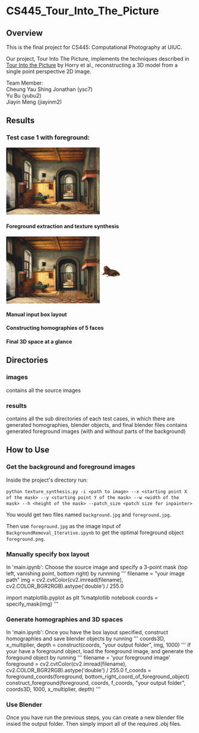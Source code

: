 # CS445_Tour_Into_The_Picture

## Overview
This is the final project for CS445: Computational Photography at UIUC.

Our project, Tour Into The Picture, implements the techniques described in [Tour Into the Picture](http://graphics.cs.cmu.edu/courses/15-463/2011_fall/Papers/TIP.pdf) by Horry et al., reconstructing a 3D model from a single point perspective 2D image.


Team Member:\
Cheung Yau Shing Jonathan (ysc7)\
Yu Bu (yubu2)\
Jiayin Meng (jiayinm2)

## Results 
### Test case 1 with foreground:
<img src= "./images/1_original.jpg" width = 50%/>

#### Foreground extraction and texture synthesis
<img src="./images/1.jpg" align="middle" width = 50%/> <img src="./results/foreground.png" align="middle" width = 10%/>

#### Manual input box layout

#### Constructing homographies of 5 faces

#### Final 3D space at a glance

## Directories
### images
contains all the source images
### results
contains all the sub directories of each test cases, in which there are generated homographies, blender objects, and final blender files
contains generated foreground images (with and without parts of the background)
## How to Use
### Get the background and foreground images
Inside the project's directory run:
```
python texture_synthesis.py -i <path to image> --x <starting point X of the mask> --y <starting point Y of the mask> --w <width of the mask> --h <height of the mask> --patch_size <patch size for inpainter>
```
You would get two files named `background.jpg` and `foreground.jpg`.

Then use `foreground.jpg` as the image input of `BackgroundRemoval_Iterative.ipynb` to get the optimal foreground object `foreground.png`.
### Manually specify box layout
In 'main.ipynb':
Choose the source image and specify a 3-point mask (top left, vanishing point, bottom right) by runnning
'''
filename = "your image path"
img = cv2.cvtColor(cv2.imread(filename), cv2.COLOR_BGR2RGB).astype('double') / 255.0 

import matplotlib.pyplot as plt
%matplotlib notebook
coords = specify_mask(img)
'''
### Generate homographies and 3D spaces
In 'main.ipynb':
Once you have the box layout specified, construct homographies and save blender objects by running
'''
coords3D, x_multiplier, depth = construct(coords, "your output folder", img, 1000)
'''
If your have a foreground object, load the foreground image, and generate the foregound object by running
'''
filename = 'your foreground image'
foreground = cv2.cvtColor(cv2.imread(filename), cv2.COLOR_BGR2RGB).astype('double') / 255.0 
f_coords = foreground_coords(foreground, bottom_right_coord_of_foreground_object)
construct_foreground(foreground, coords, f_coords, "your output folder", coords3D, 1000, x_multiplier, depth)
'''
### Use Blender
Once you have run the previous steps, you can create a new blender file insied the output folder.
Then simply import all of the required .obj files.